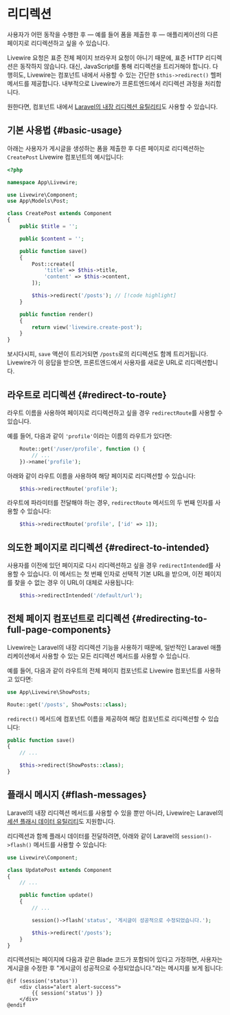 # 리디렉션
사용자가 어떤 동작을 수행한 후 — 예를 들어 폼을 제출한 후 — 애플리케이션의 다른 페이지로 리디렉션하고 싶을 수 있습니다.

Livewire 요청은 표준 전체 페이지 브라우저 요청이 아니기 때문에, 표준 HTTP 리디렉션은 동작하지 않습니다. 대신, JavaScript를 통해 리디렉션을 트리거해야 합니다. 다행히도, Livewire는 컴포넌트 내에서 사용할 수 있는 간단한 `$this->redirect()` 헬퍼 메서드를 제공합니다. 내부적으로 Livewire가 프론트엔드에서 리디렉션 과정을 처리합니다.

원한다면, 컴포넌트 내에서 [Laravel의 내장 리디렉션 유틸리티](/laravel/12.x/responses#redirects)도 사용할 수 있습니다.

## 기본 사용법 {#basic-usage}

아래는 사용자가 게시글을 생성하는 폼을 제출한 후 다른 페이지로 리디렉션하는 `CreatePost` Livewire 컴포넌트의 예시입니다:
```php
<?php

namespace App\Livewire;

use Livewire\Component;
use App\Models\Post;

class CreatePost extends Component
{
	public $title = '';

    public $content = '';

    public function save()
    {
		Post::create([
			'title' => $this->title,
			'content' => $this->content,
		]);

		$this->redirect('/posts'); // [!code highlight]
    }

    public function render()
    {
        return view('livewire.create-post');
    }
}
```

보시다시피, `save` 액션이 트리거되면 `/posts`로의 리디렉션도 함께 트리거됩니다. Livewire가 이 응답을 받으면, 프론트엔드에서 사용자를 새로운 URL로 리디렉션합니다.

## 라우트로 리디렉션 {#redirect-to-route}

라우트 이름을 사용하여 페이지로 리디렉션하고 싶을 경우 `redirectRoute`를 사용할 수 있습니다.

예를 들어, 다음과 같이 `'profile'`이라는 이름의 라우트가 있다면:

```php
    Route::get('/user/profile', function () {
        // ...
    })->name('profile');
```

아래와 같이 라우트 이름을 사용하여 해당 페이지로 리디렉션할 수 있습니다:

```php
    $this->redirectRoute('profile');
```

라우트에 파라미터를 전달해야 하는 경우, `redirectRoute` 메서드의 두 번째 인자를 사용할 수 있습니다:

```php
    $this->redirectRoute('profile', ['id' => 1]);
```

## 의도한 페이지로 리디렉션 {#redirect-to-intended}

사용자를 이전에 있던 페이지로 다시 리디렉션하고 싶을 경우 `redirectIntended`를 사용할 수 있습니다. 이 메서드는 첫 번째 인자로 선택적 기본 URL을 받으며, 이전 페이지를 찾을 수 없는 경우 이 URL이 대체로 사용됩니다:

```php
    $this->redirectIntended('/default/url');
```

## 전체 페이지 컴포넌트로 리디렉션 {#redirecting-to-full-page-components}

Livewire는 Laravel의 내장 리디렉션 기능을 사용하기 때문에, 일반적인 Laravel 애플리케이션에서 사용할 수 있는 모든 리디렉션 메서드를 사용할 수 있습니다.

예를 들어, 다음과 같이 라우트의 전체 페이지 컴포넌트로 Livewire 컴포넌트를 사용하고 있다면:

```php
use App\Livewire\ShowPosts;

Route::get('/posts', ShowPosts::class);
```

`redirect()` 메서드에 컴포넌트 이름을 제공하여 해당 컴포넌트로 리디렉션할 수 있습니다:

```php
public function save()
{
    // ...

    $this->redirect(ShowPosts::class);
}
```

## 플래시 메시지 {#flash-messages}

Laravel의 내장 리디렉션 메서드를 사용할 수 있을 뿐만 아니라, Livewire는 Laravel의 [세션 플래시 데이터 유틸리티](/laravel/12.x/session#flash-data)도 지원합니다.

리디렉션과 함께 플래시 데이터를 전달하려면, 아래와 같이 Laravel의 `session()->flash()` 메서드를 사용할 수 있습니다:

```php
use Livewire\Component;

class UpdatePost extends Component
{
    // ...

    public function update()
    {
        // ...

        session()->flash('status', '게시글이 성공적으로 수정되었습니다.');

        $this->redirect('/posts');
    }
}
```

리디렉션되는 페이지에 다음과 같은 Blade 코드가 포함되어 있다고 가정하면, 사용자는 게시글을 수정한 후 "게시글이 성공적으로 수정되었습니다."라는 메시지를 보게 됩니다:

```blade
@if (session('status'))
    <div class="alert alert-success">
        {{ session('status') }}
    </div>
@endif
```
